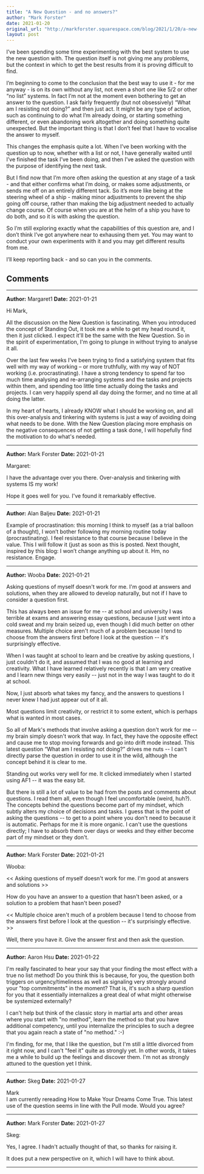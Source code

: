 ```yaml
---
title: "A New Question - and no answers?"
author: "Mark Forster"
date: 2021-01-20
original_url: "http://markforster.squarespace.com/blog/2021/1/20/a-new-question-and-no-answers.html"
layout: post
---
```


I’ve been spending some time experimenting with the best system to use the new question with. The question itself is not giving me any problems, but the context in which to get the best results from it is proving difficult to find.

I’m beginning to come to the conclusion that the best way to use it - for me anyway - is on its own without any list, not even a short one like 5/2 or other “no list” systems. In fact I’m not at the moment even bothering to get an answer to the question. I ask fairly frequently (but not obsessively) “What am I resisting not doing?” and then just act. It might be any type of action, such as continuing to do what I’m already doing, or starting something different, or even abandoning work altogether and doing something quite unexpected. But the important thing is that I don’t feel that I have to vocalise the answer to myself.

This changes the emphasis quite a lot. When I’ve been working with the question up to now, whether with a list or not, I have generally waited until I’ve finished the task I’ve been doing, and then I’ve asked the question with the purpose of identifying the next task.

But I find now that I’m more often asking the question at any stage of a task - and that either confirms what I’m doing, or makes some adjustments, or sends me off on an entirely different tack. So it’s more like being at the steering wheel of a ship - making minor adjustments to prevent the ship going off course, rather than making the big adjustment needed to actually change course. Of course when you are at the helm of a ship you have to do both, and so it is with asking the question.

So I’m still exploring exactly what the capabilities of this question are, and I don’t think I’ve got anywhere near to exhausing them yet. You may want to conduct your own experiments with it and you may get different results from me.

I’ll keep reporting back - and so can you in the comments.


## Comments

---

**Author:** Margaret1
**Date:** 2021-01-21

Hi Mark,  
  
All the discussion on the New Question is fascinating. When you introduced the concept of Standing Out, it took me a while to get my head round it, then it just clicked. I expect it'll be the same with the New Question. So in the spirit of experimentation, I'm going to plunge in without trying to analyse it all.   
  
Over the last few weeks I've been trying to find a satisfying system that fits well with my way of working – or more truthfully, with my way of NOT working (i.e. procrastinating). I have a strong tendency to spend far too much time analysing and re-arranging systems and the tasks and projects within them, and spending too little time actually doing the tasks and projects. I can very happily spend all day doing the former, and no time at all doing the latter.   
  
In my heart of hearts, I already KNOW what I should be working on, and all this over-analysis and tinkering with systems is just a way of avoiding doing what needs to be done. With the New Question placing more emphasis on the negative consequences of not getting a task done, I will hopefully find the motivation to do what's needed.

---

**Author:** Mark Forster
**Date:** 2021-01-21

Margaret:  
  
I have the advantage over you there. Over-analysis and tinkering with systems IS my work!  
  
Hope it goes well for you. I've found it remarkably effective.

---

**Author:** Alan Baljeu
**Date:** 2021-01-21

Example of procrastination: this morning I think to myself (as a trial balloon of a thought), I won’t bother following my morning routine today (procrastinating). I feel resistance to that course because I believe in the value. This I will follow it (just as soon as this is posted. Next thought, inspired by this blog: I won’t change anything up about it. Hm, no resistance. Engage.

---

**Author:** Wooba
**Date:** 2021-01-21

Asking questions of myself doesn't work for me. I'm good at answers and solutions, when they are allowed to develop naturally, but not if I have to consider a question first.   
  
This has always been an issue for me -- at school and university I was terrible at exams and answering essay questions, because I just went into a cold sweat and my brain seized up, even though I did much better on other measures. Multiple choice aren't much of a problem because I tend to choose from the answers first before I look at the question -- it's surprisingly effective.  
  
When I was taught at school to learn and be creative by asking questions, I just couldn't do it, and assumed that I was no good at learning and creativity. What I have learned relatively recently is that I am very creative and I learn new things very easily -- just not in the way I was taught to do it at school.  
  
Now, I just absorb what takes my fancy, and the answers to questions I never knew I had just appear out of it all.  
  
Most questions limit creativity, or restrict it to some extent, which is perhaps what is wanted in most cases.  
  
So all of Mark's methods that involve asking a question don't work for me -- my brain simply doesn't work that way. In fact, they have the opposite effect and cause me to stop moving forwards and go into drift mode instead. This latest question “What am I resisting not doing?” drives me nuts -- I can't directly parse the question in order to use it in the wild, although the concept behind it is clear to me.  
  
Standing out works very well for me. It clicked immediately when I started using AF1 -- it was the easy bit.  
  
But there is still a lot of value to be had from the posts and comments about questions. I read them all, even though I feel uncomfortable (weird, huh?). The concepts behind the questions become part of my mindset, which subtly alters my choice of decisions and tasks. I guess that is the point of asking the questions -- to get to a point where you don't need to because it is automatic. Perhaps for me it is more organic. I can't use the questions directly; I have to absorb them over days or weeks and they either become part of my mindset or they don't.

---

**Author:** Mark Forster
**Date:** 2021-01-21

Wooba:  
  
<< Asking questions of myself doesn't work for me. I'm good at answers and solutions >>  
  
How do you have an answer to a question that hasn't been asked, or a solution to a problem that hasn't been posed?  
  
<< Multiple choice aren't much of a problem because I tend to choose from the answers first before I look at the question -- it's surprisingly effective. >>  
  
Well, there you have it. Give the answer first and then ask the question.

---

**Author:** Aaron Hsu
**Date:** 2021-01-22

I'm really fascinated to hear your say that your finding the most effect with a true no list method! Do you think this is because, for you, the question both triggers on urgency/timeliness as well as signaling very strongly around your "top commitments" in the moment? That is, it's such a sharp question for you that it essentially internalizes a great deal of what might otherwise be systemized externally?   
  
I can't help but think of the classic story in martial arts and other areas where you start with "no method", learn the method so that you have additional competency, until you internalize the principles to such a degree that you again reach a state of "no method." :-)   
  
I'm finding, for me, that I like the question, but I'm still a little divorced from it right now, and I can't "feel it" quite as strongly yet. In other words, it takes me a while to build up the feelings and discover them. I'm not as strongly attuned to the question yet I think.

---

**Author:** Skeg
**Date:** 2021-01-27

Mark  
I am currently rereading How to Make Your Dreams Come True. This latest use of the question seems in line with the Pull mode. Would you agree?

---

**Author:** Mark Forster
**Date:** 2021-01-27

Skeg:  
  
Yes, I agree. I hadn't actually thought of that, so thanks for raising it.  
  
It does put a new perspective on it, which I will have to think about.

---
